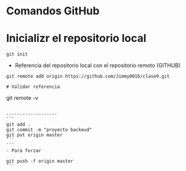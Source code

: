 # Comandos GitHub

# Inicializr el repositorio local
```
git init
```
- Referencia del repositorio local con el repositorio remoto
(GITHUB)
````
git remote add origin https://github.com/Jimmy0016/clase9.git

# Validar referencia 
````
git remote -v
````

-------------------
```
git add .
git commit -m "proyecto backeud"
git put origin master
```
```
- Para forzar

git push -f origin master
```